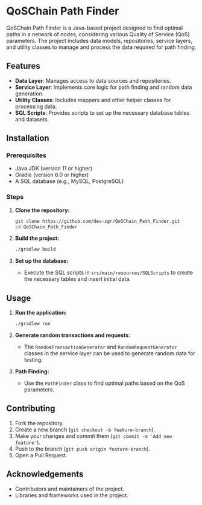 # QoSChain Path Finder

QoSChain Path Finder is a Java-based project designed to find optimal paths in a network of nodes, considering various Quality of Service (QoS) parameters. The project includes data models, repositories, service layers, and utility classes to manage and process the data required for path finding.

## Features

- **Data Layer**: Manages access to data sources and repositories.
- **Service Layer**: Implements core logic for path finding and random data generation.
- **Utility Classes**: Includes mappers and other helper classes for processing data.
- **SQL Scripts**: Provides scripts to set up the necessary database tables and datasets.

## Installation

### Prerequisites

- Java JDK (version 11 or higher)
- Gradle (version 6.0 or higher)
- A SQL database (e.g., MySQL, PostgreSQL)

### Steps

1. **Clone the repository:**

    ```sh
    git clone https://github.com/dev-zgr/QoSChain_Path_Finder.git
    cd QoSChain_Path_Finder
    ```

2. **Build the project:**

    ```sh
    ./gradlew build
    ```

3. **Set up the database:**

    - Execute the SQL scripts in `src/main/resources/SQLScripts` to create the necessary tables and insert initial data.

## Usage

1. **Run the application:**

    ```sh
    ./gradlew run
    ```

2. **Generate random transactions and requests:**

    - The `RandomTransactionGenerator` and `RandomRequestGenerator` classes in the service layer can be used to generate random data for testing.

3. **Path Finding:**

    - Use the `PathFinder` class to find optimal paths based on the QoS parameters.

## Contributing

1. Fork the repository.
2. Create a new branch (`git checkout -b feature-branch`).
3. Make your changes and commit them (`git commit -m 'Add new feature'`).
4. Push to the branch (`git push origin feature-branch`).
5. Open a Pull Request.

## Acknowledgements

- Contributors and maintainers of the project.
- Libraries and frameworks used in the project.
